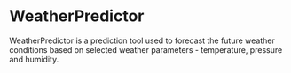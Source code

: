 # WeatherPredictor
WeatherPredictor is a prediction tool used to forecast the future weather conditions based on selected weather parameters - temperature, pressure and humidity.
